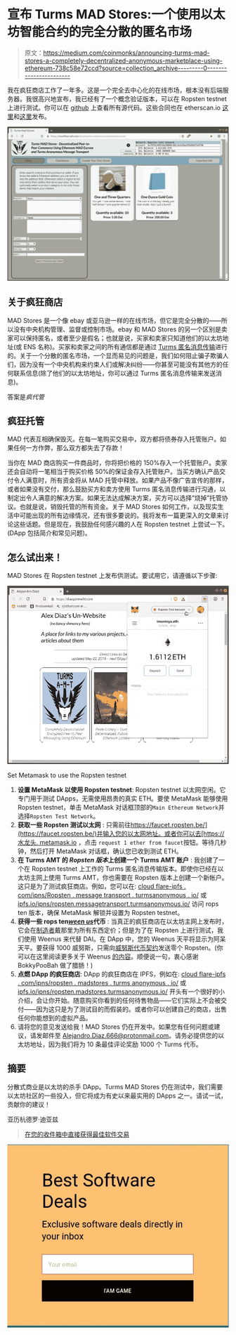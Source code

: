 # 宣布 Turms MAD Stores:一个使用以太坊智能合约的完全分散的匿名市场

> 原文：<https://medium.com/coinmonks/announcing-turms-mad-stores-a-completely-decentralized-anonymous-marketplace-using-ethereum-738c58e72ccd?source=collection_archive---------0----------------------->

我在疯狂商店工作了一年多。这是一个完全去中心化的在线市场，根本没有后端服务器。我很高兴地宣布，我已经有了一个概念验证版本，可以在 Ropsten testnet 上进行测试。你可以在 [github](https://github.com/AlejandroDiaz666/mad-stores) 上查看所有源代码。这些合同也在 etherscan.io [这里](https://ropsten.etherscan.io/address/0x19626b86bac95a5f6671f91b51dbf6dc08f9266f#code)和[这里](https://ropsten.etherscan.io/address/0x2195b7ff79b24806a239747cf21a95d455966d7d#code)发布。

![](img/f9a6ab806f2b32fd65f1bd01ca94b5ba.png)

## 关于疯狂商店

MAD Stores 是一个像 ebay 或亚马逊一样的在线市场，但它是完全分散的——所以没有中央机构管理、监督或控制市场。ebay 和 MAD Stores 的另一个区别是卖家可以保持匿名，或者至少是假名；也就是说，买家和卖家只知道他们的以太坊地址(或 ENS 名称)。买家和卖家之间的所有通信都是通过 [Turms 匿名消息传输](/@ananyaagarwal_42559/turms-anonymous-message-transport-step-by-step-9729ce829697)进行的。关于一个分散的匿名市场，一个显而易见的问题是，我们如何阻止骗子欺骗人们，因为没有一个中央机构来约束人们或解决纠纷——你甚至可能没有其他方的任何联系信息(除了他们的以太坊地址，你可以通过 Turms 匿名消息传输来发送消息)。

答案是*疯代管*

## 疯狂托管

MAD 代表互相确保毁灭。在每一笔购买交易中，双方都将债券存入托管账户。如果任何一方作弊，那么双方都失去了存款！

当你在 MAD 商店购买一件商品时，你将把价格的 150%存入一个托管账户。卖家还会自动将一笔相当于购买价格 50%的保证金存入托管账户。当买方确认产品交付令人满意时，所有资金将从 MAD 托管中释放。如果产品不像广告宣传的那样，或者如果没有交付，那么鼓励买方和卖方使用 Turms 匿名消息传输进行沟通，以制定出令人满意的解决方案。如果无法达成解决方案，买方可以选择“烧掉”托管协议。也就是说，销毁托管的所有资金。关于 MAD Stores 如何工作，以及现实生活中可能出现的所有边缘情况，还有很多要说的。我将发布一篇更深入的文章来讨论这些话题。但是现在，我鼓励任何感兴趣的人在 Ropsten testnet 上尝试一下。(DApp 包括简介和常见问题)。

## 怎么试出来！

MAD Stores 在 Ropsten testnet 上发布供测试。要试用它，请遵循以下步骤:

![](img/46e93fda8fdeefd5230eb930a4c97ede.png)

Set Metamask to use the Ropsten testnet

1.  **设置 MetaMask 以使用 Ropsten testnet**:
    Ropsten testnet 以太网空闲。它专门用于测试 DApps，无需使用昂贵的真实 ETH。要使 MetaMask 能够使用 Ropsten testnet，单击 MetaMask 对话框顶部的`Main Ethereum Network`并选择`Ropsten Test Network`。
2.  **获取一些 Ropsten 测试以太网** :
    只需前往[https://faucet.ropsten.be/](https://faucet.ropsten.be/)并输入您的以太网地址。或者你可以去[https://水龙头. metamask.io](https://faucet.metamask.io/) ，点击
    `request 1 ether from faucet`按钮。等待几秒钟，然后打开 MetaMask 对话框，确认您已收到测试 ETH。
3.  **在 Turms AMT 的 *Ropsten 版本*上创建一个 Turms AMT 账户** :
    我创建了一个在 Ropsten testnet 上工作的 Turms 匿名消息传输版本。即使你已经在以太坊主网上使用 Turms AMT，你也需要在 Ropsten 版本上创建一个新帐户。这只是为了测试疯狂商店。例如，您可以在:
    [cloud flare-ipfs . com/ipns/Ropsten . message transport . turmsanonymous . io/](https://cloudflare-ipfs.com/ipns/ropsten.messagetransport.turmsanonymous.io/)
    或
    [ipfs.io/ipns/ropsten.messagetransport.turmsanonymous.io/](https://ipfs.io/ipns/ropsten.messagetransport.turmsanonymous.io/)
    访问 rops ten 版本，确保 MetaMask 解锁并设置为 Ropsten testnet。
4.  **获得一些 rops ten**[***ween us***](https://github.com/bokkypoobah/WeenusTokenFaucet)**代币** :
    当真正的疯狂商店在以太坊主网上发布时，它会在[制造者](https://makerdao.com/en/)戴那里为所有东西定价；但是为了在 Ropsten 上进行测试，我们使用 Weenus 来代替 DAI。在 DApp 中，您的 Weenus 天平将显示为阿呆天平。要获得 1000 威努斯，只需向[威努斯代币契约](https://ropsten.etherscan.io/address/0x101848D5C5bBca18E6b4431eEdF6B95E9ADF82FA#code)发送零个 Ropsten。(你可以在这里阅读更多关于 Weenus [的内容](https://github.com/bokkypoobah/WeenusTokenFaucet)。顺便说一句，衷心感谢 BokkyPooBah 做了腊肠！)
5.  **点燃 DApp 的疯狂商店**:
    DApp 的疯狂商店在 IPFS，例如在:
    [cloud flare-ipfs . com/ipns/ropsten . madstores . turms anonymous . io/](https://cloudflare-ipfs.com/ipns/ropsten.madstores.turmsanonymous.io/)
    或
    [ipfs.io/ipns/ropsten.madstores.turmsanonymous.io/](https://ipfs.io/ipns/ropsten.madstores.turmsanonymous.io/)
    开头有一个很好的小介绍，会让你开始。随意购买你看到的任何待售物品——它们实际上不会被交付——因为这只是为了测试目的而假装的。或者你可以创建自己的商店，出售任何你能想到的虚拟产品。
6.  请将您的意见发送给我！MAD Stores 仍在开发中。如果您有任何问题或建议，请发邮件至 Alejandro.Diaz.666@protonmail.com。请务必提供您的以太坊地址，因为我们将为 10 条最佳评论奖励 1000 个 Turms 代币。

## 摘要

分散式商业是以太坊的杀手 DApp。Turms MAD Stores 仍在测试中，我们需要以太坊社区的一些投入，但它将成为有史以来最实用的 DApps 之一。请试一试，贡献你的建议！

亚历杭德罗·迪亚兹

> [在您的收件箱中直接获得最佳软件交易](https://coincodecap.com/?utm_source=coinmonks)

[![](img/7c0b3dfdcbfea594cc0ae7d4f9bf6fcb.png)](https://coincodecap.com/?utm_source=coinmonks)